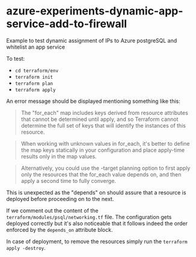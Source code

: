 # azure-experiments-dynamic-app-service-add-to-firewall

Example to test dynamic assignment of IPs to Azure postgreSQL and whitelist an app service

To test:

- `cd terraform/env`
- `terraform init`
- `terraform plan`
- `terraform apply`

An error message should be displayed mentioning something like this:

> The "for_each" map includes keys derived from resource attributes that cannot be determined until apply, and so Terraform cannot determine the full set
> of keys that will identify the instances of this resource.

> When working with unknown values in for_each, it's better to define the map keys statically in your configuration and place apply-time results only in
> the map values.

> Alternatively, you could use the -target planning option to first apply only the resources that the for_each value depends on, and then apply a second
> time to fully converge.

This is unexpected as the "depends" on should assure that a resource is deployed before proceeding on to the next.

If we comment out the content of the `terraform/modules/psql/networking.tf` file. The configuration gets deployed correctly but it's also noticeable that it follows indeed the order enforced by the `depends_on` attribute block.

In case of deployment, to remove the resources simply run the `terraform apply -destroy`.

